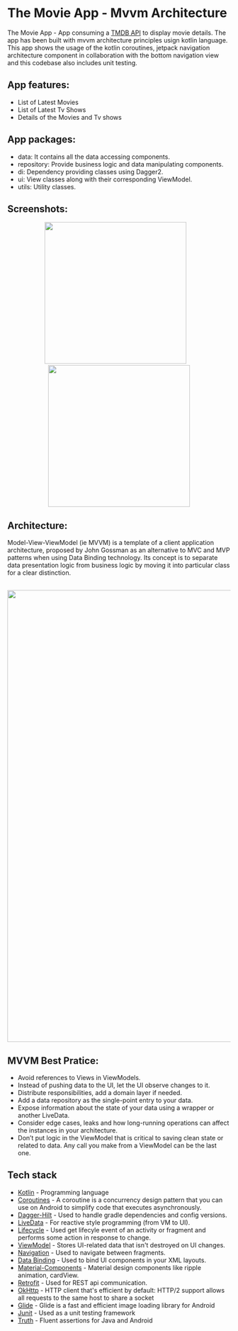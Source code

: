 # The Movie App - Mvvm Architecture

The Movie App - App consuming a [TMDB API](https://developers.themoviedb.org/3) to display movie details. The app has been built with mvvm architecture principles usign kotlin language.
This app shows the usage of the kotlin coroutines, jetpack navigation architecture component in collaboration with the bottom navigation view and this codebase also includes unit testing.

## App features:

 - List of Latest Movies
 - List of Latest Tv Shows
 - Details of the Movies and Tv shows

## App packages:
- data: It contains all the data accessing components.
- repository: Provide business logic and data manipulating components.
- di: Dependency providing classes using Dagger2.
- ui: View classes along with their corresponding ViewModel.
- utils: Utility classes.

## Screenshots:
<p align="center"><kbd><img src="https://user-images.githubusercontent.com/32154905/218305747-dd4388eb-2dad-4207-b2ac-5aead4ba6bec.jpg" width="320"></kbd>&nbsp;&nbsp;&nbsp;&nbsp;<kbd><img src="https://user-images.githubusercontent.com/32154905/218305769-1092546c-efa7-41a0-8a0e-66f7e7ff03d1.jpg" width="320"></kbd><p>

## Architecture:
Model-View-ViewModel (ie MVVM) is a template of a client application architecture, proposed by John Gossman as an alternative to MVC and MVP patterns when using Data Binding technology. Its concept is to separate data presentation logic from business logic by moving it into particular class for a clear distinction.
<p align="center"><br><img src="https://user-images.githubusercontent.com/32154905/218304092-a8d672bb-68cc-4976-9b69-0e9f9ed32844.png" width="1020"><p>

## MVVM Best Pratice:
- Avoid references to Views in ViewModels.
- Instead of pushing data to the UI, let the UI observe changes to it.
- Distribute responsibilities, add a domain layer if needed.
- Add a data repository as the single-point entry to your data.
- Expose information about the state of your data using a wrapper or another LiveData.
- Consider edge cases, leaks and how long-running operations can affect the instances in your architecture.
- Don’t put logic in the ViewModel that is critical to saving clean state or related to data. Any call you make from a ViewModel can be the last one.

## Tech stack

- [Kotlin](https://kotlinlang.org/) - Programming language
- [Coroutines](https://github.com/Kotlin/kotlinx.coroutines) - A coroutine is a concurrency design pattern that you can use on Android to simplify code that executes asynchronously.
- [Dagger-Hilt](https://developer.android.com/training/dependency-injection/hilt-android) - Used to handle gradle dependencies and config versions.
- [LiveData](https://developer.android.com/topic/libraries/architecture/livedata) - For reactive style programming (from VM to UI).
- [Lifecycle](https://developer.android.com/jetpack/androidx/releases/lifecycle) - Used get lifecyle event of an activity or fragment and performs some action in response to change.
- [ViewModel](https://developer.android.com/topic/libraries/architecture/viewmodel) - Stores UI-related data that isn't destroyed on UI changes.
- [Navigation](https://developer.android.com/guide/navigation/navigation-getting-started) - Used to navigate between fragments.
- [Data Binding](https://developer.android.com/topic/libraries/data-binding) - Used to bind UI components in your XML layouts.
- [Material-Components](https://github.com/material-components/material-components-android) - Material design components like ripple animation, cardView.
- [Retrofit](https://github.com/square/retrofit) - Used for REST api communication.
- [OkHttp](https://square.github.io/okhttp/) - HTTP client that's efficient by default: HTTP/2 support allows all requests to the same host to share a socket
- [Glide](https://bumptech.github.io/glide/) - Glide is a fast and efficient image loading library for Android
- [Junit](https://developer.android.com/training/testing/local-tests) - Used as a unit testing framework
- [Truth](https://truth.dev/) - Fluent assertions for Java and Android
